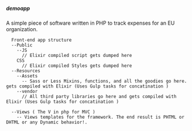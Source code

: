 ##### demoapp

A simple piece of software written in PHP to track expenses for an EU organization.


      Front-end app structure
      --Public
        --JS
          // Elixir compiled script gets dumped here
        CSS
          // Elixir compiled Styles gets dumped here
      --Resources
        --Assets
          -- Sass or Less Mixins, functions, and all the goodies go here. gets compiled with Elixir (Uses Gulp tasks for concatination )
        --vendor
          // All third party libraries go here and gets compiled with Elixir (Uses Gulp tasks for concatination )
      
      --Views ( The V in php for MVC )
        -- Views templates for the framework. The end result is PHTML or DHTML or any Dynamic behavior!.
        
        
  
